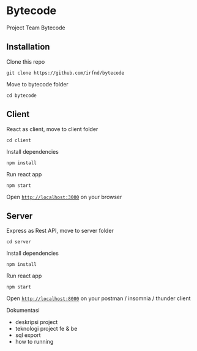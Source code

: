# Bytecode
Project Team Bytecode

## Installation
Clone this repo
```shell
git clone https://github.com/irfnd/bytecode
```

Move to bytecode folder
```shell
cd bytecode
```

## Client
React as client, move to client folder
```shell
cd client
```
Install dependencies
```shell
npm install
```
Run react app
```shell
npm start
```
Open [```http://localhost:3000```](http://localhost:3000) on your browser

## Server
Express as Rest API, move to server folder
```shell
cd server
```
Install dependencies
```shell
npm install
```
Run react app
```shell
npm start
```
Open [```http://localhost:8000```](http://localhost:8000) on your postman / insomnia / thunder client


Dokumentasi
- deskripsi project
- teknologi project fe & be
- sql export
- how to running